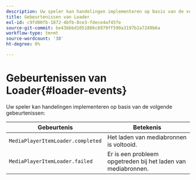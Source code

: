 ```yaml
---
description: Uw speler kan handelingen implementeren op basis van de volgende gebeurtenissen
title: Gebeurtenissen van Loader
exl-id: c9fd00fb-1872-4bfb-8ce3-fdece4af45fe
source-git-commit: be43bbbd1051886c8979ff590a3197b2a7249b6a
workflow-type: tm+mt
source-wordcount: '38'
ht-degree: 0%

---
```


# Gebeurtenissen van Loader{#loader-events}

Uw speler kan handelingen implementeren op basis van de volgende gebeurtenissen:

| Gebeurtenis | Betekenis |
|---|---|
| `MediaPlayerItemLoader.completed` | Het laden van mediabronnen is voltooid. |
| `MediaPlayerItemLoader.failed` | Er is een probleem opgetreden bij het laden van mediabronnen. |
